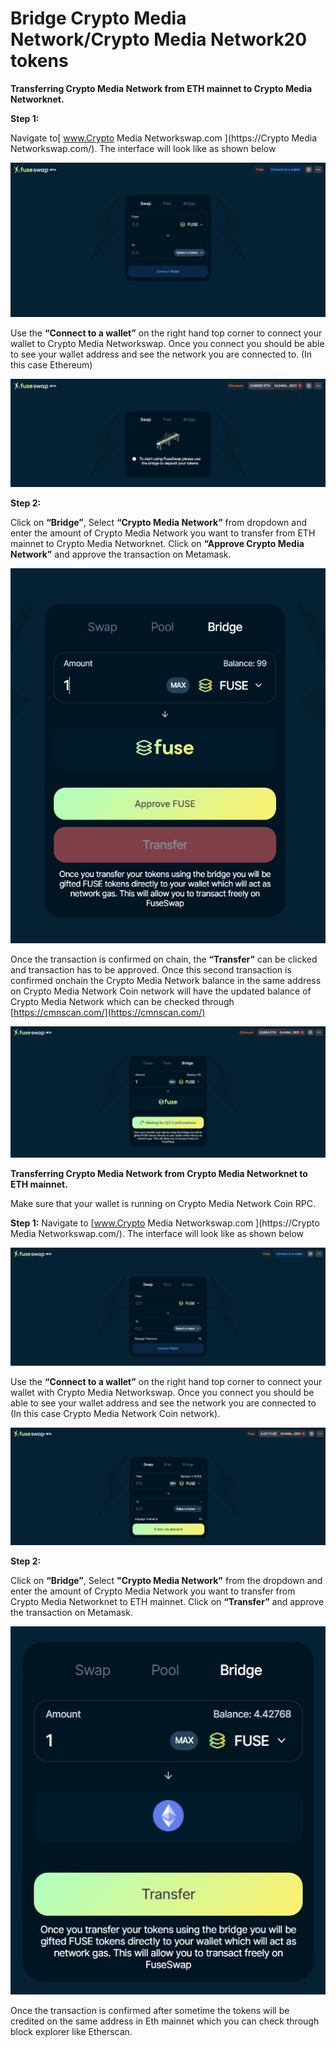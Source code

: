 # Bridge Crypto Media Network/Crypto Media Network20 tokens

**Transferring Crypto Media Network from ETH mainnet to Crypto Media Networknet.**

**Step 1:**

Navigate to[ www.Crypto Media Networkswap.com ](https://Crypto Media Networkswap.com/). The interface will look like as shown below

![](../.gitbook/assets/0%20%286%29.png)

Use the **“Connect to a wallet”** on the right hand top corner to connect your wallet to Crypto Media Networkswap. Once you connect you should be able to see your wallet address and see the network you are connected to. \(In this case Ethereum\)

![](../.gitbook/assets/1%20%289%29.png)

**Step 2:**

Click on **“Bridge”**, Select **“Crypto Media Network”** from dropdown and enter the amount of Crypto Media Network you want to transfer from ETH mainnet to Crypto Media Networknet. Click on **“Approve Crypto Media Network”** and approve the transaction on Metamask.

![](../.gitbook/assets/2%20%289%29.png)

Once the transaction is confirmed on chain, the **“Transfer”** can be clicked and transaction has to be approved. Once this second transaction is confirmed onchain the Crypto Media Network balance in the same address on Crypto Media Network Coin network will have the updated balance of Crypto Media Network which can be checked through [https://cmnscan.com/](https://cmnscan.com/) 

![](../.gitbook/assets/3%20%288%29.png)

**Transferring Crypto Media Network from Crypto Media Networknet to ETH mainnet.**

Make sure that your wallet is running on Crypto Media Network Coin RPC.

**Step 1:** Navigate to [www.Crypto Media Networkswap.com ](https://Crypto Media Networkswap.com/). The interface will look like as shown below

![](../.gitbook/assets/4%20%289%29.png)

Use the **“Connect to a wallet”** on the right hand top corner to connect your wallet with Crypto Media Networkswap. Once you connect you should be able to see your wallet address and see the network you are connected to \(In this case Crypto Media Network Coin network\).

![](../.gitbook/assets/5%20%286%29.png)

**Step 2:**

Click on **“Bridge”**, Select **"Crypto Media Network"** from the dropdown and enter the amount of Crypto Media Network you want to transfer from Crypto Media Networknet to ETH mainnet. Click on **“Transfer”** and approve the transaction on Metamask.

![](../.gitbook/assets/6%20%287%29.png)

Once the transaction is confirmed after sometime the tokens will be credited on the same address in Eth mainnet which you can check through block explorer like Etherscan.


